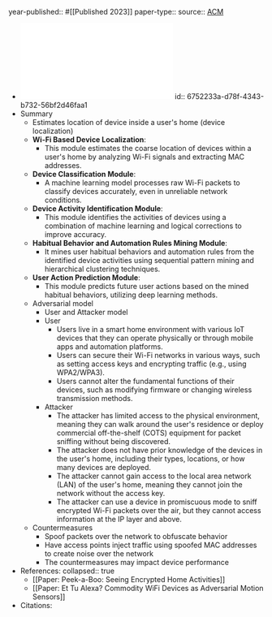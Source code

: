 year-published:: #[[Published 2023]] 
paper-type:: 
source:: [ACM](https://dl.acm.org/doi/abs/10.1145/3580890)

- ![IoTBeholder: A Privacy Snooping Attack on User Habitual Behaviors from Smart Home Wi-Fi Traffic](../assets/3580890_1733441097591_0.pdf)
id:: 6752233a-d78f-4343-b732-56bf2d46faa1
- Summary
	- Estimates location of device inside a user's home (device localization)
	- **Wi-Fi Based Device Localization**:
		- This module estimates the coarse location of devices within a user's 
		  home by analyzing Wi-Fi signals and extracting MAC addresses.
	- **Device Classification Module**:
		- A machine learning model processes raw Wi-Fi packets to classify devices accurately, even in unreliable network conditions.
	- **Device Activity Identification Module**:
		- This module identifies the activities of devices using a combination of
		  machine learning and logical corrections to improve accuracy.
	- **Habitual Behavior and Automation Rules Mining Module**:
		- It mines user habitual behaviors and automation rules from the 
		  identified device activities using sequential pattern mining and 
		  hierarchical clustering techniques.
	- **User  Action Prediction Module**:
		- This module predicts future user actions based on the mined habitual behaviors, utilizing deep learning methods.
	- Adversarial model
		- User and Attacker model
		- User
			- Users live in a smart home environment with various IoT devices that
			  they can operate physically or through mobile apps and automation 
			  platforms.
			- Users can secure their Wi-Fi networks in various ways, such as 
			  setting access keys and encrypting traffic (e.g., using WPA2/WPA3).
			- Users cannot alter the fundamental functions of their devices, such 
			  as modifying firmware or changing wireless transmission methods.
		- Attacker
			- The attacker has limited access to the physical environment, meaning
			  they can walk around the user's residence or deploy commercial 
			  off-the-shelf (COTS) equipment for packet sniffing without being 
			  discovered.
			- The attacker does not have prior knowledge of the devices in the 
			  user's home, including their types, locations, or how many devices are 
			  deployed.
			- The attacker cannot gain access to the local area network (LAN) of 
			  the user's home, meaning they cannot join the network without the access
			  key.
			- The attacker can use a device in promiscuous mode to sniff encrypted
			  Wi-Fi packets over the air, but they cannot access information at the 
			  IP layer and above.
	- Countermeasures
		- Spoof packets over the network to obfuscate behavior
		- Have access points inject traffic using spoofed MAC addresses to create noise over the network
		- The countermeasures may impact device performance
- References:
  collapsed:: true
	- [[Paper: Peek-a-Boo: Seeing Encrypted Home Activities]]
	- [[Paper: Et Tu Alexa? Commodity WiFi Devices as Adversarial Motion Sensors]]
- Citations: